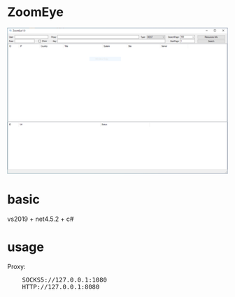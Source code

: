 # ZoomEye
![Screenshot](Capture.PNG)

# basic
vs2019 + net4.5.2 + c#

# usage
Proxy:  
<pre>
    SOCKS5://127.0.0.1:1080   
    HTTP://127.0.0.1:8080
</pre>
